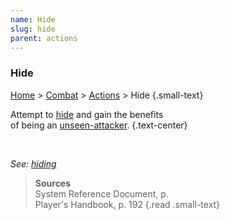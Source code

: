 ```yaml
---
name: Hide
slug: hide
parent: actions
---
```

### Hide
[Home](dm-operations-center) > [Combat](combat) > [Actions](actions) > Hide {.small-text}

Attempt to [hide](hiding) and gain the benefits<br/> of being an [unseen-attacker](unseen-attacker). {.text-center}

<br/>

*See: [hiding](hiding)*

> **Sources** <br/>
> System Reference Document, p. <br/>
> Player's Handbook, p. 192
{.read .small-text}